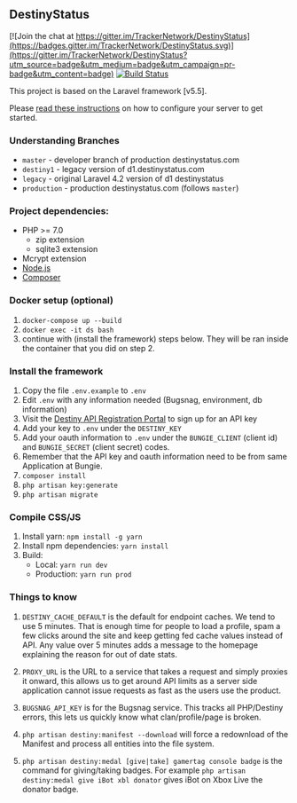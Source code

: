 ## DestinyStatus

[![Join the chat at https://gitter.im/TrackerNetwork/DestinyStatus](https://badges.gitter.im/TrackerNetwork/DestinyStatus.svg)](https://gitter.im/TrackerNetwork/DestinyStatus?utm_source=badge&utm_medium=badge&utm_campaign=pr-badge&utm_content=badge) [![Build Status](https://travis-ci.org/TrackerNetwork/DestinyStatus.svg?branch=master)](https://travis-ci.org/TrackerNetwork/DestinyStatus)

This project is based on the Laravel framework [v5.5].

Please [read these instructions](https://laravel.com/docs/5.5#server-requirements) on how to configure your server to get started.

### Understanding Branches

* `master` 	- developer branch of production destinystatus.com
* `destiny1` 	- legacy version of d1.destinystatus.com
* `legacy` 	- original Laravel 4.2 version of d1 destinystatus
* `production`  - production destinystatus.com (follows `master`)

### Project dependencies:

* PHP >= 7.0
  * zip extension
  * sqlite3 extension
* Mcrypt extension
* [Node.js](https://nodejs.org)
* [Composer](https://getcomposer.org)

### Docker setup (optional)

1. `docker-compose up --build`
2. `docker exec -it ds bash`
3. continue with (install the framework) steps below. They will be ran inside the container that you did on step 2.

### Install the framework

1. Copy the file `.env.example` to `.env`
2. Edit `.env` with any information needed (Bugsnag, environment, db information)
3. Visit the [Destiny API Registration Portal](https://www.bungie.net/en/user/api) to sign up for an API key
4. Add your key to `.env` under the `DESTINY_KEY`
5. Add your oauth information to `.env` under the `BUNGIE_CLIENT` (client id) and `BUNGIE_SECRET` (client secret) codes.
6. Remember that the API key and oauth information need to be from same Application at Bungie.
7. `composer install`
8. `php artisan key:generate`
9. `php artisan migrate`

### Compile CSS/JS

1. Install yarn: `npm install -g yarn`
2. Install npm dependencies: `yarn install`
3. Build:
    * Local: `yarn run dev`
    * Production: `yarn run prod`
    
    
### Things to know

1. `DESTINY_CACHE_DEFAULT` is the default for endpoint caches. We tend to use 5 minutes. That is enough time for people to load a profile, spam a few clicks around the site and keep getting fed cache values instead of API. Any value over 5 minutes adds a message to the homepage explaining the reason for out of date stats.

2. `PROXY_URL` is the URL to a service that takes a request and simply proxies it onward, this allows us to get around API limits as a server side application cannot issue requests as fast as the users use the product.

3. `BUGSNAG_API_KEY` is for the Bugsnag service. This tracks all PHP/Destiny errors, this lets us quickly know what clan/profile/page is broken.

4. `php artisan destiny:manifest --download` will force a redownload of the Manifest and process all entities into the file system.

5. `php artisan destiny:medal [give|take] gamertag console badge` is the command for giving/taking badges. For example `php artisan destiny:medal give iBot xbl donator` gives iBot on Xbox Live the donator badge.
